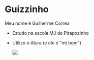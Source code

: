 # Guizzinho

Meu nome é Guilherme Correa

- Estudo na escola MJ de Pirapozinho
- Utilizo o Alura (e ele é "mt bom")
 


  ![](https://media1.tenor.com/m/MCBkr6dWLkUAAAAd/corinthians-rodrigo-garro.gif)
